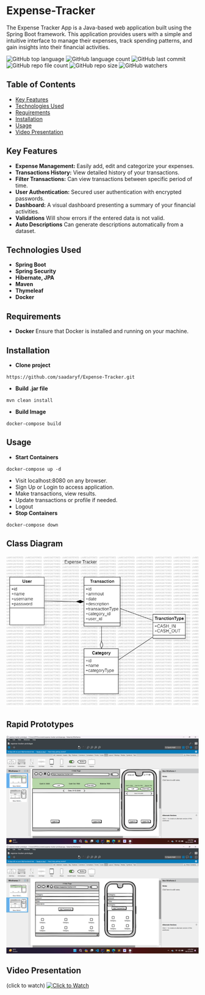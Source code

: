 ﻿# Expense-Tracker
The Expense Tracker App is a Java-based web application built using the Spring Boot framework. This application provides users with a simple and intuitive interface to manage their expenses, track spending patterns, and gain insights into their financial activities.

![GitHub top language](https://img.shields.io/github/languages/top/saadaryf/Expense-Tracker?color=f5f5dc) 
![GitHub language count](https://img.shields.io/github/languages/count/saadaryf/Expense-Tracker?color=f5f5dc) 
![GitHub last commit](https://img.shields.io/github/last-commit/saadaryf/Expense-Tracker?color=f5f5dc) 
![GitHub repo file count](https://img.shields.io/github/directory-file-count/saadaryf/Expense-Tracker?color=f5f5dc)
![GitHub repo size](https://img.shields.io/github/repo-size/saadaryf/Expense-Tracker?color=f5f5dc)
![GitHub watchers](https://img.shields.io/github/watchers/saadaryf/Expense-Tracker?style=social)

## Table of Contents
- [Key Features](#key-features)
- [Technologies Used](#technologies-used)
- [Requirements](#requirements)
- [Installation](#installation)
- [Usage](#usage)
- [Video Presentation](#video-presentation)

## Key Features
- **Expense Management:**
Easily add, edit and categorize your expenses.
- **Transactions History:**
View detailed history of your transactions.
- **Filter Transactions:**
Can view transactions between specific period of time.
- **User Authentication:**
Secured user authentication with encrypted passwords.
- **Dashboard:**
A visual dashboard presenting a summary of your financial activities.
- **Validations**
Will show errors if the entered data is not valid.
- **Auto Descriptions**
Can generate descriptions automatically from a dataset.

## Technologies Used
- **Spring Boot**
- **Spring Security**
- **Hibernate, JPA**
- **Maven**
- **Thymeleaf**
- **Docker**

## Requirements
- **Docker**
Ensure that Docker is installed and running on your machine.

## Installation 
- **Clone project**
```
https://github.com/saadaryf/Expense-Tracker.git
```
- **Build .jar file**
```
mvn clean install
```
- **Build Image**
```
docker-compose build
```
## Usage
- **Start Containers**
```
docker-compose up -d
```
- Visit localhost:8080 on any browser.
- Sign Up or Login to access application.
- Make transactions, view results.
- Update transactions or profile if needed.
- Logout
- **Stop Containers**
```
docker-compose down
```
## Class Diagram
![ Class Diagram ](docx/class_diagram/expense-tracker-class-diagram.jpg)

## Rapid Prototypes
![ Home Page Prototype ](docx/prototype/main%20page.png)
![ Transaction Page Prototype ](docx/prototype/transaction%20page.png)

## Video Presentation 
(click to watch)
[![Click to Watch](https://img.youtube.com/vi/oKAvtq90hms/0.jpg)](https://www.youtube.com/watch?v=oKAvtq90hms)

